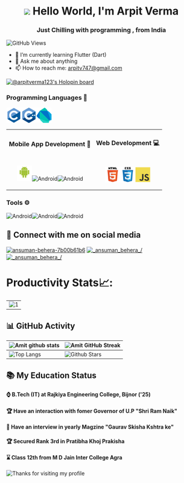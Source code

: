 <h1 align="center"><img src="https://emojis.slackmojis.com/emojis/images/1531849430/4246/blob-sunglasses.gif?1531849430" width="30"/> Hello World, I'm Arpit Verma</h1>
<h3 align="center">Just Chilling with programming , from India</h3>

![GitHub Views](https://komarev.com/ghpvc/?username=arpitvermaofficial&color=0e75b6)

- 🔭 I’m currently learning Flutter (Dart) 
- 💬 Ask me about anything
- 📫 How to reach me: arpitv747@gmail.com

[![@arpitverma123's Holopin board](https://holopin.me/arpitverma123)](https://holopin.io/@arpitverma123)
<br>



<h3 align="left">Programming Languages 💬</h3>
<p align="left"><img src="https://raw.githubusercontent.com/devicons/devicon/master/icons/c/c-original.svg" alt="c" width="40" height="40"/><img src="https://raw.githubusercontent.com/devicons/devicon/master/icons/cplusplus/cplusplus-original.svg" alt="cplusplus" width="40" height="40"/><img src="https://github.com/devicons/devicon/blob/master/icons/dart/dart-original.svg" alt="Android" width="40" height="40"/></p>

|||
|:----------------------------------------:|:-----------------------------------------:|
| <h3 align="center">Mobile App Development 📱</h3> <br> <p align="center"><img src="https://raw.githubusercontent.com/devicons/devicon/master/icons/android/android-original-wordmark.svg" alt="Android" width="40" height="40"/><img src="https://www.vectorlogo.zone/logos/flutterio/flutterio-icon.svg" alt="Android" width="40" height="40"/><img src="https://www.vectorlogo.zone/logos/firebase/firebase-icon.svg" alt="Android" width="40" height="40"/></p> | <h3 align="center">Web Development 💻 </h3><br><p align="center"><img src="https://raw.githubusercontent.com/devicons/devicon/master/icons/html5/html5-original-wordmark.svg" alt="Android" width="40" height="40"/><img src="https://raw.githubusercontent.com/devicons/devicon/master/icons/css3/css3-original-wordmark.svg" alt="Android" width="40" height="40"/><img src="https://raw.githubusercontent.com/devicons/devicon/master/icons/javascript/javascript-original.svg" alt="Android" width="40" height="40"/></p> |


<h3 align="left">Tools ⚙️ </h3>
<p align="left"><img src="https://www.vectorlogo.zone/logos/figma/figma-icon.svg" alt="Android" width="40" height="40"/><img src="https://www.vectorlogo.zone/logos/git-scm/git-scm-icon.svg" alt="Android" width="40" height="40"/><img src="https://github.githubassets.com/images/modules/site/icons/footer/github-mark.svg" alt="Android" width="40" height="40"/></p>



## 📲 Connect with me on social media 


  <a href="https://linkedin.com/in/arpit-v-1a4205220" target="blank"><img align="center" src="https://raw.githubusercontent.com/rahuldkjain/github-profile-readme-generator/master/src/images/icons/Social/linked-in-alt.svg" alt="ansuman-behera-7b00b61b6" height="30" width="40" /></a>
  <a href="https://github.com/arpitvermaofficial" target="blank"><img align="center" src="https://raw.githubusercontent.com/rahuldkjain/github-profile-readme-generator/master/src/images/icons/Social/github.svg" alt="_ansuman_behera_/" height="30" width="40" /></a>
<a href="https://stackoverflow.com/users/18079531/arpit-verma" target="blank"><img align="center" src="https://raw.githubusercontent.com/rahuldkjain/github-profile-readme-generator/master/src/images/icons/Social/stack-overflow.svg" alt="_ansuman_behera_/" height="30" width="40" /></a>

   
     
# Productivity Stats📈:
<table>
  <tr>
    <td><img src="https://github-profile-summary-cards.vercel.app/api/cards/profile-details?username=arpitvermaofficial&theme=monokai"  display=block width=100% height=auto  alt="1" ></td>
   </tr> 
</table>


## 📊 GitHub Activity
| ![Amit github stats](https://github-readme-stats.vercel.app/api?username=arpitvermaofficial&show_icons=true&theme=radical) | ![Amit GitHub Streak](https://github-readme-streak-stats.herokuapp.com/?user=arpitvermaofficial&theme=radical)                                                                                                           |
| --------------------------------------------------------------------------------------------------------------------------------- | ----------------------------------------------------------------------------------------------------------------------------------------------------------------------------------------------------------------- |
| ![Top Langs](https://github-readme-stats.vercel.app/api/top-langs/?username=arpitvermaofficial&langs_count=8&theme=radical&layout=compact) | ![Github Stars](https://github-readme-stats.vercel.app/api?username=arpitvermaofficial&show_icons=true&locale=en&count_private=true&hide_rank=true&custom_title=My%20GitHub%20Stats&disable_animations=true&theme=radical) |


## 📚 My Education Status


<h4>⌚ B.Tech (IT) at Rajkiya Engineering College, Bijnor ('25) </h4>
<h4>🏆 Have an interaction with fomer Governor of U.P "Shri Ram Naik"<h4>
<h4>🏅 Have an interview in yearly Magzine "Gaurav Skisha Kshtra ke"<h4>
<h4>🏆 Secured Rank 3rd in Pratibha Khoj Prakisha </h4>
<h4>⌛ Class 12th from M D Jain Inter College Agra</h4>


<img height="120" alt="Thanks for visiting my profile" width="100%" src="https://github.com/dibyendu415/dibyendu415/blob/master/marquee.svg" />
